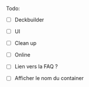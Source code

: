 Todo:
- [ ] Deckbuilder
- [ ] UI
- [ ] Clean up
- [ ] Online
- [ ] Lien vers la FAQ ?
- [ ] Afficher le nom du container


